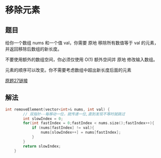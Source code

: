 # 移除元素

## 题目



给你一个数组 nums 和一个值 val，你需要 原地 移除所有数值等于 val 的元素，并返回移除后数组的新长度。

不要使用额外的数组空间，你必须仅使用 O(1) 额外空间并 原地 修改输入数组。

元素的顺序可以改变。你不需要考虑数组中超出新长度后面的元素

[原题27链接](https://leetcode-cn.com/problems/remove-element)


## 解法

```cpp
int removeElement(vector<int>& nums, int val) {
        // 双指针--每移动一位，就传递一位,直到发现不等时就跳过
        int slowIndex = 0;
        for(int fastIndex = 0;fastIndex < nums.size();fastIndex++){
            if (nums[fastIndex] != val){
                nums[slowIndex++] = nums[fastIndex];
            }
        }
        return slowIndex;
    }
```

